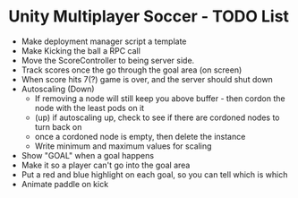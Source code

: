 # Unity Multiplayer Soccer - TODO List

- Make deployment manager script a template
- Make Kicking the ball a RPC call
- Move the ScoreController to being server side.
- Track scores once the go through the goal area (on screen)
- When score hits 7(?) game is over, and the server should shut down
- Autoscaling (Down)
    - If removing a node will still keep you above buffer - then cordon the node with the least pods on it
    - (up) if autoscaling up, check to see if there are cordoned nodes to turn back on
    - once a cordoned node is empty, then delete the instance
    - Write minimum and maximum values for scaling
- Show "GOAL" when a goal happens
- Make it so a player can't go into the goal area
- Put a red and blue highlight on each goal, so you can tell which is which
- Animate paddle on kick
